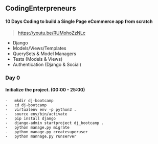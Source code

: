 ## CodingEnterpreneurs

#### 10 Days Coding to build a Single Page eCommerce app from scratch
>   https://youtu.be/RUMohoZzNLc

-   Django
-   Models/Views/Templates
-   QuerySets & Model Managers
-   Tests (Models & Views)
-   Authentication (Django & Social)


### Day 0

#### Initialize the project. (00:00 - 25:00)
    -   mkdir dj-bootcamp
    -   cd dj-bootcamp
    -   virtualenv env -p python3 .
    -   source env/bin/activate
    -   pip install django
    -   django-admin startproject dj_bootcamp .
    -   python manage.py migrate
    -   python manage.py createsuperuser
    -   python mannage.py runserver
